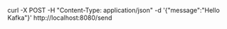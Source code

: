 curl -X POST -H "Content-Type: application/json" -d '{"message":"Hello Kafka"}' http://localhost:8080/send
